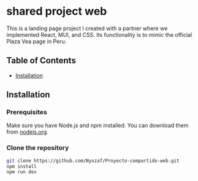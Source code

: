 # shared project web

This is a landing page project I created with a partner where we implemented React, MUI, and CSS. Its functionality is to mimic the official Plaza Vea page in Peru.


## Table of Contents

- [Installation](#installation)


## Installation

### Prerequisites

Make sure you have Node.js and npm installed. You can download them from [nodejs.org](https://nodejs.org/).

### Clone the repository

```bash
git clone https://github.com/Nyxzaf/Proyecto-compartido-web.git
npm install
npm run dev

